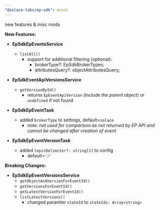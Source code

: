 ```yaml
---
"@solace-labs/ep-sdk": minor
---
```


new features & misc mods

**New Features:**

* **EpSdkEpEventsService**
  - `listAll()`
    - support for additional filtering (optional):
      - brokerType?: EpSdkBrokerTypes;
      - attributesQuery?: objectAttributesQuery;

* **EpSdkEventApiVersionsService**
  - `getVersionById()`
    - returns `EpEventApiVersion` _(include the parent object)_ or `undefined` if not found

* **EpSdkEpEventTask**
  - added `brokerType` to settings, default=`solace`
    - _note: not used for comparison as not returned by EP API and cannot be changed after creation of event_

* **EpSdkEpEventVersionTask**
  - added `topicDelimiter?: string[1]` to config
    - default=`'/'`

**Breaking Changes:**

* **EpSdkEpEventVersionsService**
  - `getObjectAndVersionForEventId()`
  - `getVersionsForEventId()`
  - `getLatestVersionForEventId()`
  - `listLatestVersions()`
    - changed paramter `stateId` to `stateIds: Array<string>`
